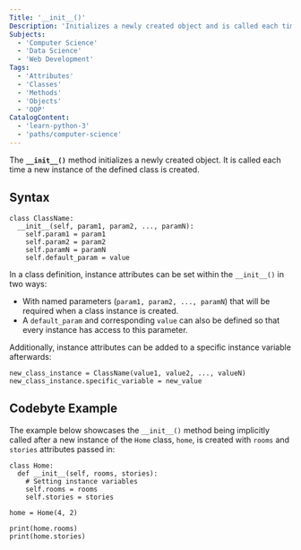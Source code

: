 ```yaml
---
Title: '__init__()'
Description: 'Initializes a newly created object and is called each time a new class instance is created.'
Subjects:
  - 'Computer Science'
  - 'Data Science'
  - 'Web Development'
Tags:
  - 'Attributes'
  - 'Classes'
  - 'Methods'
  - 'Objects'
  - 'OOP'
CatalogContent:
  - 'learn-python-3'
  - 'paths/computer-science'
---
```


The **`__init__()`** method initializes a newly created object. It is called each time a new instance of the defined class is created.

## Syntax

```pseudo
class ClassName:
  __init__(self, param1, param2, ..., paramN):
    self.param1 = param1
    self.param2 = param2
    self.paramN = paramN
    self.default_param = value
```

In a class definition, instance attributes can be set within the `__init__()` in two ways:

- With named parameters (`param1, param2, ..., paramN`) that will be required when a class instance is created.
- A `default_param` and corresponding `value` can also be defined so that every instance has access to this parameter.

Additionally, instance attributes can be added to a specific instance variable afterwards:

```pseudo
new_class_instance = ClassName(value1, value2, ..., valueN)
new_class_instance.specific_variable = new_value
```

## Codebyte Example

The example below showcases the `__init__()` method being implicitly called after a new instance of the `Home` class, `home`, is created with `rooms` and `stories` attributes passed in:

```codebyte/python
class Home:
  def __init__(self, rooms, stories):
    # Setting instance variables
    self.rooms = rooms
    self.stories = stories

home = Home(4, 2)

print(home.rooms)
print(home.stories)
```
